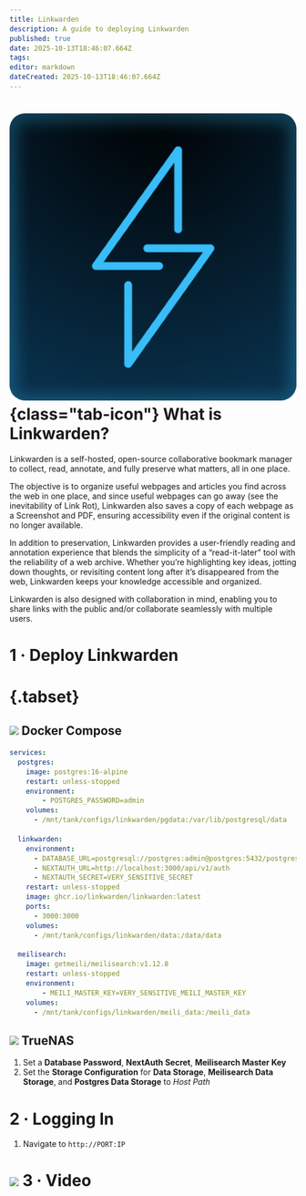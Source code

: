 ```yaml
---
title: Linkwarden
description: A guide to deploying Linkwarden
published: true
date: 2025-10-13T18:46:07.664Z
tags: 
editor: markdown
dateCreated: 2025-10-13T18:46:07.664Z
---
```


# ![](/linkwarden.png){class="tab-icon"} What is Linkwarden?

Linkwarden is a self-hosted, open-source collaborative bookmark manager to collect, read, annotate, and fully preserve what matters, all in one place.

The objective is to organize useful webpages and articles you find across the web in one place, and since useful webpages can go away (see the inevitability of Link Rot), Linkwarden also saves a copy of each webpage as a Screenshot and PDF, ensuring accessibility even if the original content is no longer available.

In addition to preservation, Linkwarden provides a user-friendly reading and annotation experience that blends the simplicity of a “read-it-later” tool with the reliability of a web archive. Whether you’re highlighting key ideas, jotting down thoughts, or revisiting content long after it’s disappeared from the web, Linkwarden keeps your knowledge accessible and organized.

Linkwarden is also designed with collaboration in mind, enabling you to share links with the public and/or collaborate seamlessly with multiple users.

# 1 · Deploy Linkwarden
# {.tabset}
## <img src="/docker.png" class="tab-icon"> Docker Compose

```yaml
services:
  postgres:
    image: postgres:16-alpine
    restart: unless-stopped
    environment:
    	- POSTGRES_PASSWORD=admin
    volumes:
      - /mnt/tank/configs/linkwarden/pgdata:/var/lib/postgresql/data
  
  linkwarden:
    environment:
      - DATABASE_URL=postgresql://postgres:admin@postgres:5432/postgres
      - NEXTAUTH_URL=http://localhost:3000/api/v1/auth
      - NEXTAUTH_SECRET=VERY_SENSITIVE_SECRET
    restart: unless-stopped
    image: ghcr.io/linkwarden/linkwarden:latest 
    ports:
      - 3000:3000
    volumes:
      - /mnt/tank/configs/linkwarden/data:/data/data
  
  meilisearch:
    image: getmeili/meilisearch:v1.12.8
    restart: unless-stopped
    environment:
    	- MEILI_MASTER_KEY=VERY_SENSITIVE_MEILI_MASTER_KEY
    volumes:
      - /mnt/tank/configs/linkwarden/meili_data:/meili_data
```


## <img src="/truenas.png" class="tab-icon"> TrueNAS

1. Set a **Database Password**, **NextAuth Secret**, **Meilisearch Master Key**
1. Set the **Storage Configuration** for **Data Storage**, **Meilisearch Data Storage**, and **Postgres Data Storage** to *Host Path*

# 2 · Logging In
1. Navigate to `http://PORT:IP` 



# <img src="/youtube.png" class="tab-icon"> 3 · Video

